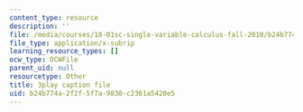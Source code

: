 ```yaml
---
content_type: resource
description: ''
file: /media/courses/18-01sc-single-variable-calculus-fall-2010/b24b774a2f2f5f7a9830c2361a5420e5_hjZhPczMkL4.vtt
file_type: application/x-subrip
learning_resource_types: []
ocw_type: OCWFile
parent_uid: null
resourcetype: Other
title: 3play caption file
uid: b24b774a-2f2f-5f7a-9830-c2361a5420e5
---
```

